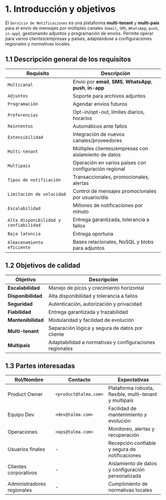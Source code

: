 # 1. Introducción y objetivos

El `Servicio de Notificaciones` es una plataforma **multi-tenant** y **multi-país** para el envío de mensajes por múltiples canales (`email`, `SMS`, `WhatsApp`, `push`, `in-app`), gestionando adjuntos y programación de envíos. Permite operar para varios clientes/empresas y países, adaptándose a configuraciones regionales y normativas locales.

## 1.1 Descripción general de los requisitos

| Requisito         | Descripción                                                                 |
|-------------------|-----------------------------------------------------------------------------|
| `Multicanal`      | Envío por **email**, **SMS**, **WhatsApp**, **push**, **in-app**            |
| `Adjuntos`        | Soporte para archivos adjuntos                                               |
| `Programación`    | Agendar envíos futuros                                                       |
| `Preferencias`    | Opt-in/opt-out, límites diarios, horarios                                    |
| `Reintentos`      | Automáticos ante fallos                                                      |
| `Extensibilidad`  | Integración de nuevos canales/proveedores                                    |
| `Multi-tenant`    | Múltiples clientes/empresas con aislamiento de datos                         |
| `Multipaís`       | Operación en varios países con configuración regional                        |
| `Tipos de notificación` | Transaccionales, promocionales, alertas                                 |
| `Limitación de velocidad` | Control de mensajes promocionales por usuario/día                     |
| `Escalabilidad`   | Millones de notificaciones por minuto                                        |
| `Alta disponibilidad y confiabilidad` | Entrega garantizada, tolerancia a fallos                 |
| `Baja latencia`   | Entrega oportuna                                                             |
| `Almacenamiento eficiente` | Bases relacionales, NoSQL y blobs para adjuntos                      |

## 1.2 Objetivos de calidad

| Objetivo         | Descripción                                                                 |
|------------------|-----------------------------------------------------------------------------|
| **Escalabilidad**| Manejo de picos y crecimiento horizontal                                     |
| **Disponibilidad**| Alta disponibilidad y tolerancia a fallos                                   |
| **Seguridad**    | Autenticación, autorización y privacidad                                    |
| **Fiabilidad**   | Entrega garantizada y trazabilidad                                          |
| **Mantenibilidad**| Modularidad y facilidad de evolución                                       |
| **Multi-tenant** | Separación lógica y segura de datos por cliente                             |
| **Multipaís**    | Adaptabilidad a normativas y configuraciones regionales                     |

## 1.3 Partes interesadas

| Rol/Nombre         | Contacto                | Expectativas                                                        |
|--------------------|------------------------|---------------------------------------------------------------------|
| Product Owner      | `<product@talma.com>`  | Plataforma robusta, flexible, multi-tenant y multipaís              |
| Equipo Dev         | `<dev@talma.com>`     | Facilidad de mantenimiento y evolución                               |
| Operaciones        | `<ops@talma.com>`     | Monitoreo, alertas y recuperación                                   |
| Usuarios finales   | -                      | Recepción confiable y segura de notificaciones                      |
| Clientes corporativos| -                    | Aislamiento de datos y configuración personalizada                   |
| Administradores regionales | -              | Cumplimiento de normativas locales                                   |
